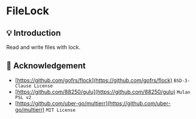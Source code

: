 # FileLock

## 💡 Introduction

Read and write files with lock.

## 🙏 Acknowledgement

* [https://github.com/gofrs/flock](https://github.com/gofrs/flock) `BSD-3-Clause License`
* [https://github.com/88250/gulu](https://github.com/88250/gulu) `Mulan PSL v2`
* [https://github.com/uber-go/multierr](https://github.com/uber-go/multierr) `MIT License`
